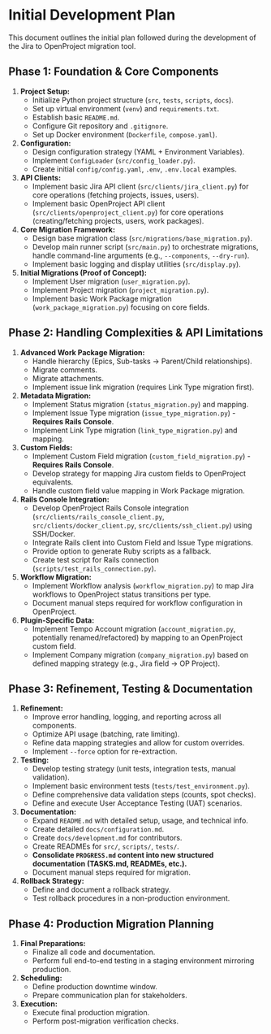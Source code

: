 # Initial Development Plan

This document outlines the initial plan followed during the development of the Jira to OpenProject migration tool.

## Phase 1: Foundation & Core Components

1. **Project Setup:**
    * Initialize Python project structure (`src`, `tests`, `scripts`, `docs`).
    * Set up virtual environment (`venv`) and `requirements.txt`.
    * Establish basic `README.md`.
    * Configure Git repository and `.gitignore`.
    * Set up Docker environment (`Dockerfile`, `compose.yaml`).
2. **Configuration:**
    * Design configuration strategy (YAML + Environment Variables).
    * Implement `ConfigLoader` (`src/config_loader.py`).
    * Create initial `config/config.yaml`, `.env`, `.env.local` examples.
3. **API Clients:**
    * Implement basic Jira API client (`src/clients/jira_client.py`) for core operations (fetching projects, issues, users).
    * Implement basic OpenProject API client (`src/clients/openproject_client.py`) for core operations (creating/fetching projects, users, work packages).
4. **Core Migration Framework:**
    * Design base migration class (`src/migrations/base_migration.py`).
    * Develop main runner script (`src/main.py`) to orchestrate migrations, handle command-line arguments (e.g., `--components`, `--dry-run`).
    * Implement basic logging and display utilities (`src/display.py`).
5. **Initial Migrations (Proof of Concept):**
    * Implement User migration (`user_migration.py`).
    * Implement Project migration (`project_migration.py`).
    * Implement basic Work Package migration (`work_package_migration.py`) focusing on core fields.

## Phase 2: Handling Complexities & API Limitations

1. **Advanced Work Package Migration:**
    * Handle hierarchy (Epics, Sub-tasks -> Parent/Child relationships).
    * Migrate comments.
    * Migrate attachments.
    * Implement issue link migration (requires Link Type migration first).
2. **Metadata Migration:**
    * Implement Status migration (`status_migration.py`) and mapping.
    * Implement Issue Type migration (`issue_type_migration.py`) - **Requires Rails Console**.
    * Implement Link Type migration (`link_type_migration.py`) and mapping.
3. **Custom Fields:**
    * Implement Custom Field migration (`custom_field_migration.py`) - **Requires Rails Console**.
    * Develop strategy for mapping Jira custom fields to OpenProject equivalents.
    * Handle custom field value mapping in Work Package migration.
4. **Rails Console Integration:**
    * Develop OpenProject Rails Console integration (`src/clients/rails_console_client.py`, `src/clients/docker_client.py`, `src/clients/ssh_client.py`) using SSH/Docker.
    * Integrate Rails client into Custom Field and Issue Type migrations.
    * Provide option to generate Ruby scripts as a fallback.
    * Create test script for Rails connection (`scripts/test_rails_connection.py`).
5. **Workflow Migration:**
    * Implement Workflow analysis (`workflow_migration.py`) to map Jira workflows to OpenProject status transitions per type.
    * Document manual steps required for workflow configuration in OpenProject.
6. **Plugin-Specific Data:**
    * Implement Tempo Account migration (`account_migration.py`, potentially renamed/refactored) by mapping to an OpenProject custom field.
    * Implement Company migration (`company_migration.py`) based on defined mapping strategy (e.g., Jira field -> OP Project).

## Phase 3: Refinement, Testing & Documentation

1. **Refinement:**
    * Improve error handling, logging, and reporting across all components.
    * Optimize API usage (batching, rate limiting).
    * Refine data mapping strategies and allow for custom overrides.
    * Implement `--force` option for re-extraction.
2. **Testing:**
    * Develop testing strategy (unit tests, integration tests, manual validation).
    * Implement basic environment tests (`tests/test_environment.py`).
    * Define comprehensive data validation steps (counts, spot checks).
    * Define and execute User Acceptance Testing (UAT) scenarios.
3. **Documentation:**
    * Expand `README.md` with detailed setup, usage, and technical info.
    * Create detailed `docs/configuration.md`.
    * Create `docs/development.md` for contributors.
    * Create READMEs for `src/`, `scripts/`, `tests/`.
    * **Consolidate `PROGRESS.md` content into new structured documentation (TASKS.md, READMEs, etc.).**
    * Document manual steps required for migration.
4. **Rollback Strategy:**
    * Define and document a rollback strategy.
    * Test rollback procedures in a non-production environment.

## Phase 4: Production Migration Planning

1. **Final Preparations:**
    * Finalize all code and documentation.
    * Perform full end-to-end testing in a staging environment mirroring production.
2. **Scheduling:**
    * Define production downtime window.
    * Prepare communication plan for stakeholders.
3. **Execution:**
    * Execute final production migration.
    * Perform post-migration verification checks.
